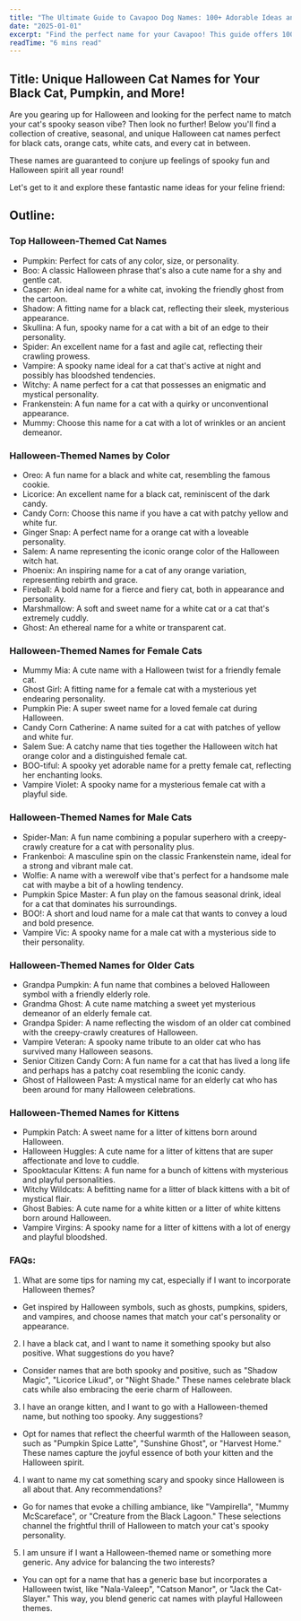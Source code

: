 ```yaml
---
title: "The Ultimate Guide to Cavapoo Dog Names: 100+ Adorable Ideas and Tips"
date: "2025-01-01"
excerpt: "Find the perfect name for your Cavapoo! This guide offers 100+ adorable name ideas, tips for choosing, and inspiration to help you find the ideal match for your furry friend."
readTime: "6 mins read"
---
```


## Title: Unique Halloween Cat Names for Your Black Cat, Pumpkin, and More!

Are you gearing up for Halloween and looking for the perfect name to match your cat's spooky season vibe? Then look no further! Below you'll find a collection of creative, seasonal, and unique Halloween cat names perfect for black cats, orange cats, white cats, and every cat in between.

These names are guaranteed to conjure up feelings of spooky fun and Halloween spirit all year round!

Let's get to it and explore these fantastic name ideas for your feline friend:

## Outline:

### Top Halloween-Themed Cat Names

- Pumpkin: Perfect for cats of any color, size, or personality.
- Boo: A classic Halloween phrase that's also a cute name for a shy and gentle cat.
- Casper: An ideal name for a white cat, invoking the friendly ghost from the cartoon.
- Shadow: A fitting name for a black cat, reflecting their sleek, mysterious appearance.
- Skullina: A fun, spooky name for a cat with a bit of an edge to their personality.
- Spider: An excellent name for a fast and agile cat, reflecting their crawling prowess.
- Vampire: A spooky name ideal for a cat that's active at night and possibly has bloodshed tendencies.
- Witchy: A name perfect for a cat that possesses an enigmatic and mystical personality.
- Frankenstein: A fun name for a cat with a quirky or unconventional appearance.
- Mummy: Choose this name for a cat with a lot of wrinkles or an ancient demeanor.

### Halloween-Themed Names by Color

- Oreo: A fun name for a black and white cat, resembling the famous cookie.
- Licorice: An excellent name for a black cat, reminiscent of the dark candy.
- Candy Corn: Choose this name if you have a cat with patchy yellow and white fur.
- Ginger Snap: A perfect name for a orange cat with a loveable personality.
- Salem: A name representing the iconic orange color of the Halloween witch hat.
- Phoenix: An inspiring name for a cat of any orange variation, representing rebirth and grace.
- Fireball: A bold name for a fierce and fiery cat, both in appearance and personality.
- Marshmallow: A soft and sweet name for a white cat or a cat that's extremely cuddly.
- Ghost: An ethereal name for a white or transparent cat.

### Halloween-Themed Names for Female Cats

- Mummy Mia: A cute name with a Halloween twist for a friendly female cat.
- Ghost Girl: A fitting name for a female cat with a mysterious yet endearing personality.
- Pumpkin Pie: A super sweet name for a loved female cat during Halloween.
- Candy Corn Catherine: A name suited for a cat with patches of yellow and white fur.
- Salem Sue: A catchy name that ties together the Halloween witch hat orange color and a distinguished female cat.
- BOO-tiful: A spooky yet adorable name for a pretty female cat, reflecting her enchanting looks.
- Vampire Violet: A spooky name for a mysterious female cat with a playful side.

### Halloween-Themed Names for Male Cats

- Spider-Man: A fun name combining a popular superhero with a creepy-crawly creature for a cat with personality plus.
- Frankenboi: A masculine spin on the classic Frankenstein name, ideal for a strong and vibrant male cat.
- Wolfie: A name with a werewolf vibe that's perfect for a handsome male cat with maybe a bit of a howling tendency.
- Pumpkin Spice Master: A fun play on the famous seasonal drink, ideal for a cat that dominates his surroundings.
- BOO!: A short and loud name for a male cat that wants to convey a loud and bold presence.
- Vampire Vic: A spooky name for a male cat with a mysterious side to their personality.

### Halloween-Themed Names for Older Cats

- Grandpa Pumpkin: A fun name that combines a beloved Halloween symbol with a friendly elderly role.
- Grandma Ghost: A cute name matching a sweet yet mysterious demeanor of an elderly female cat.
- Grandpa Spider: A name reflecting the wisdom of an older cat combined with the creepy-crawly creatures of Halloween.
- Vampire Veteran: A spooky name tribute to an older cat who has survived many Halloween seasons.
- Senior Citizen Candy Corn: A fun name for a cat that has lived a long life and perhaps has a patchy coat resembling the iconic candy.
- Ghost of Halloween Past: A mystical name for an elderly cat who has been around for many Halloween celebrations.

### Halloween-Themed Names for Kittens

- Pumpkin Patch: A sweet name for a litter of kittens born around Halloween.
- Halloween Huggles: A cute name for a litter of kittens that are super affectionate and love to cuddle.
- Spooktacular Kittens: A fun name for a bunch of kittens with mysterious and playful personalities.
- Witchy Wildcats: A befitting name for a litter of black kittens with a bit of mystical flair.
- Ghost Babies: A cute name for a white kitten or a litter of white kittens born around Halloween.
- Vampire Virgins: A spooky name for a litter of kittens with a lot of energy and playful bloodshed.

### FAQs:

1. What are some tips for naming my cat, especially if I want to incorporate Halloween themes?

- Get inspired by Halloween symbols, such as ghosts, pumpkins, spiders, and vampires, and choose names that match your cat's personality or appearance.

2. I have a black cat, and I want to name it something spooky but also positive. What suggestions do you have?

- Consider names that are both spooky and positive, such as "Shadow Magic", "Licorice Likud", or "Night Shade." These names celebrate black cats while also embracing the eerie charm of Halloween.

3. I have an orange kitten, and I want to go with a Halloween-themed name, but nothing too spooky. Any suggestions?

- Opt for names that reflect the cheerful warmth of the Halloween season, such as "Pumpkin Spice Latte", "Sunshine Ghost", or "Harvest Home." These names capture the joyful essence of both your kitten and the Halloween spirit.

4. I want to name my cat something scary and spooky since Halloween is all about that. Any recommendations?

- Go for names that evoke a chilling ambiance, like "Vampirella", "Mummy McScareface", or "Creature from the Black Lagoon." These selections channel the frightful thrill of Halloween to match your cat's spooky personality.

5. I am unsure if I want a Halloween-themed name or something more generic. Any advice for balancing the two interests?

- You can opt for a name that has a generic base but incorporates a Halloween twist, like "Nala-Valeep", "Catson Manor", or "Jack the Cat-Slayer." This way, you blend generic cat names with playful Halloween themes.